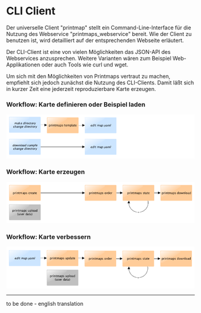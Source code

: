 # CLI Client

Der universelle Client "printmap" stellt ein Command-Line-Interface für die Nutzung des Webservice "printmaps_webservice" bereit. Wie der Client zu benutzen ist, wird detailliert auf der entsprechenden Webseite erläutert.

Der CLI-Client ist eine von vielen Möglichkeiten das JSON-API des Webservices anzusprechen.
Weitere Varianten wären zum Beispiel Web-Applikationen oder auch Tools wie curl und wget.

Um sich mit den Möglichkeiten von Printmaps vertraut zu machen, empfiehlt sich jedoch zunächst
die Nutzung des CLI-Clients. Damit läßt sich in kurzer Zeit eine jederzeit reproduzierbare Karte erzeugen.

### Workflow: Karte definieren oder Beispiel laden

![](workflow-init.png)

### Workflow: Karte erzeugen

![](workflow-create.png)

### Workflow: Karte verbessern

![](workflow-update.png)

---

to be done - english translation
